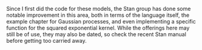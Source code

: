Since I first did the code for these models, the Stan group has done some notable improvement in this area, both in terms of the language itself, the example chapter for Gaussian processes, and even implementing a specific function for the squared exponential kernel.  While the offerings here may still be of use, they may also be dated, so check the recent Stan manual before getting too carried away.
